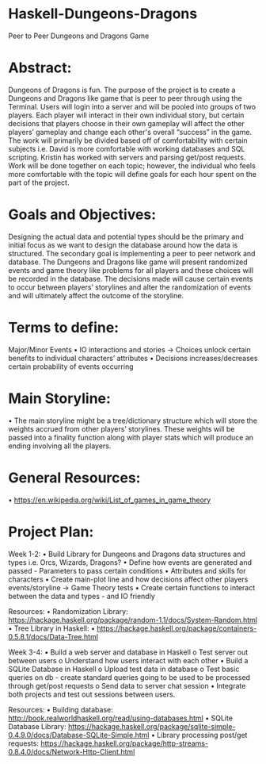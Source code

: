 # Haskell-Dungeons-Dragons
Peer to Peer Dungeons and Dragons Game

# Abstract:

Dungeons of Dragons is fun. The purpose of the project is to create a Dungeons and Dragons like game that is peer to peer through using the Terminal. Users will login into a server and will be pooled into groups of two players. Each player will interact in their own individual story, but certain decisions that players choose in their own gameplay will affect the other players’ gameplay and change each other's overall “success” in the game. The work will primarily be divided based off of comfortability with certain subjects i.e. David is more comfortable with working databases and SQL scripting. Kristin has worked with servers and parsing get/post requests. Work will be done together on each topic; however, the individual who feels more comfortable with the topic will define goals for each hour spent on the part of the project. 

# Goals and Objectives:

Designing the actual data and potential types should be the primary and initial focus as we want to design the database around how the data is structured. The secondary goal is implementing a peer to peer network and database. The Dungeons and Dragons like game will present randomized events and game theory like problems for all players and these choices will be recorded in the database. The decisions made will cause certain events to occur between players’ storylines and alter the randomization of events and will ultimately affect the outcome of the storyline. 

# Terms to define:

Major/Minor Events 
•	IO interactions and stories -> Choices unlock certain benefits to individual characters’ attributes
•	Decisions increases/decreases certain probability of events occurring

# Main Storyline:
•	The main storyline might be a tree/dictionary structure which will store the weights accrued from other players’ storylines. These weights will be passed into a finality function along with player stats which will produce an ending involving all the players. 

# General Resources: 
•	https://en.wikipedia.org/wiki/List_of_games_in_game_theory

# Project Plan: 

Week 1-2:
•	Build Library for Dungeons and Dragons data structures and types i.e. Orcs, Wizards, Dragons?
•	Define how events are generated and passed - Parameters to pass certain conditions
•	Attributes and skills for characters
•	Create main-plot line and how decisions affect other players events/storyline → Game Theory tests 
•	Create certain functions to interact between the data and types - and IO friendly

Resources:
•	Randomization Library: https://hackage.haskell.org/package/random-1.1/docs/System-Random.html
•	Tree Library in Haskell:
•	https://hackage.haskell.org/package/containers-0.5.8.1/docs/Data-Tree.html

Week 3-4:
•	Build a web server and database in Haskell
o	Test server out between users 
o	Understand how users interact with each other 
•	Build a SQLite Database in Haskell 
o	Upload test data in database 
o	Test basic queries on db - create standard queries going to be used to be processed through get/post requests
o	Send data to server chat session
•	Integrate both projects and test out sessions between users.

Resources:
•	Building database: http://book.realworldhaskell.org/read/using-databases.html 
•	SQLite Database Library: https://hackage.haskell.org/package/sqlite-simple-0.4.9.0/docs/Database-SQLite-Simple.html
•	Library processing post/get requests: https://hackage.haskell.org/package/http-streams-0.8.4.0/docs/Network-Http-Client.html 












